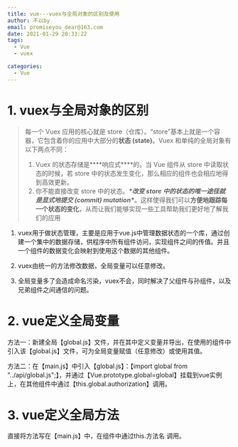 ```yaml
---
title: vue---vuex与全局对象的区别及使用
author: 不以by
email: promiseyou_dear@163.com
date: 2021-01-29 20:33:22
tags: 
  - Vue
  - vuex

categories: 
  - Vue
---
```




# 1. vuex与全局对象的区别

> 每一个 Vuex 应用的核心就是 store（仓库）。“store”基本上就是一个容器，它包含着你的应用中大部分的**状态 (state)**。Vuex 和单纯的全局对象有以下两点不同：
>
> 1. Vuex 的状态存储是***\*响应式\****的。当 Vue 组件从 store 中读取状态的时候，若 store 中的状态发生变化，那么相应的组件也会相应地得到高效更新。
> 2. 你不能直接改变 store 中的状态。***\*改变 store 中的状态的唯一途径就是显式地提交 (commit) mutation\****。这样使得我们可以**方便地跟踪每一个状态的变化**，从而让我们能够实现一些工具帮助我们更好地了解我们的应用

1. vuex用于做状态管理，主要是应用于vue.js中管理数据状态的一个库，通过创建一个集中的数据存储，供程序中所有组件访问，实现组件之间的传值。并且一个组件的数据变化会映射到使用这个数据的其他组件。

2. vuex由统一的方法修改数据，全局变量可以任意修改。

3. 全局变量多了会造成命名污染，vuex不会，同时解决了父组件与孙组件，以及兄弟组件之间通信的问题。

# 2. vue定义全局变量

方法一：新建全局【global.js】文件，并在其中定义变量并导出，在使用的组件中引入该【global.js】文件，可为全局变量赋值（任意修改）或使用其值。

方法二：在【main.js】中引入【global.js】：【import global from "../api/global.js";】，并通过【Vue.prototype.global=global】挂载到vue实例上，在其他组件中通过【this.global.authorization】调用。

# 3. vue定义全局方法

直接将方法写在【main.js】中，在组件中通过this.方法名 调用。